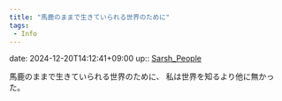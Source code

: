 ```yaml
---
title: "馬鹿のままで生きていられる世界のために"
tags:
 - Info
---
```


date: 2024-12-20T14:12:41+09:00
up:: [Sarsh_People](../Bar/Novel/Nacaria/Sarsh_People.md)

馬鹿のままで生きていられる世界のために、
私は世界を知るより他に無かった。